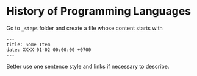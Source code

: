 # History of Programming Languages

Go to `_steps` folder and create a file whose content starts with

```
---
title: Some Item
date: XXXX-01-02 00:00:00 +0700
---
```

Better use one sentence style and links if necessary to describe.
